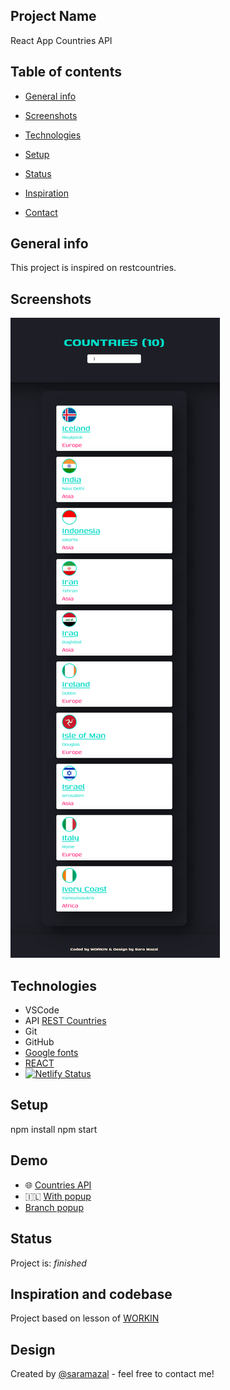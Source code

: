 

## Project Name
React App Countries API

## Table of contents
* [General info](#general-info)
* [Screenshots](#screenshots)
* [Technologies](#technologies)
* [Setup](#setup)

* [Status](#status)
* [Inspiration](#inspiration)
* [Contact](#contact)

## General info
This project is inspired on restcountries. 

## Screenshots
![Countries API](https://github.com/saramazal/react-app-countries-api/blob/main/Countries-API.png)

## Technologies
* VSCode
* API [REST Countries](https://restcountries.com/#api-endpoints-v3-all)
* Git
* GitHub
* [Google fonts](https://fonts.google.com/?category=Sans+Serif,Display,Monospace&preview.text=Word%20Smith&preview.text_type=custom)
* [REACT](https://reactjs.org/docs/getting-started.html/)
* [![Netlify Status](https://api.netlify.com/api/v1/badges/e570f083-523a-43aa-ad53-55fcc70a520f/deploy-status)](https://app.netlify.com/sites/mazal-countries-api/deploys)

## Setup
npm install
npm start

## Demo
* :globe_with_meridians: [Countries API](https://mazal-countries-api.netlify.app/)
* :israel: [With popup](https://mazal-countries-api-popup.netlify.app/)
* [Branch popup](https://github.com/saramazal/react-app-countries-api/tree/popup)


## Status
Project is:  _finished_

## Inspiration and codebase
Project based on lesson of [WORKIN](https://cyber.workin.co.il/)


## Design 
Created by [@saramazal](https://github.com/saramazal/) - feel free to contact me!
